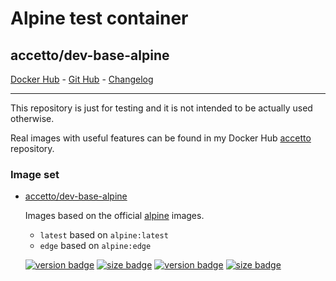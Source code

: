 # Alpine test container

## accetto/dev-base-alpine

[Docker Hub][this-docker] - [Git Hub][this-github] - [Changelog][this-changelog]

***

This repository is just for testing and it is not intended to be actually used otherwise.

Real images with useful features can be found in my Docker Hub [accetto][accetto-docker] repository.

### Image set

- [accetto/dev-base-alpine][this-docker]

  Images based on the official [alpine][docker-alpine] images.

  - `latest` based on `alpine:latest`
  - `edge` based on `alpine:edge`

  [![version badge](https://images.microbadger.com/badges/version/accetto/dev-base-alpine.svg)](https://microbadger.com/images/accetto/dev-base-alpine "Get your own version badge on microbadger.com") [![size badge](https://images.microbadger.com/badges/image/accetto/dev-base-alpine.svg)](https://microbadger.com/images/accetto/dev-base-alpine "Get your own image badge on microbadger.com") [![version badge](https://images.microbadger.com/badges/version/accetto/dev-base-alpine:edge.svg)](https://microbadger.com/images/accetto/dev-base-alpine:edge "Get your own version badge on microbadger.com") [![size badge](https://images.microbadger.com/badges/image/accetto/dev-base-alpine:edge.svg)](https://microbadger.com/images/accetto/dev-base-alpine:edge "Get your own image badge on microbadger.com")

[this-docker]: https://hub.docker.com/r/accetto/dev-base-alpine
[this-github]: https://github.com/accetto/dev-base
[this-changelog]: https://github.com/accetto/dev-base/blob/master/CHANGELOG.md

[accetto-docker]: https://hub.docker.com/u/accetto/
[docker-alpine]: https://hub.docker.com/r/_/alpine/
